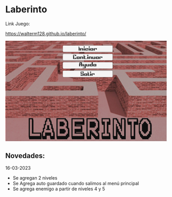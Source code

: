 # Laberinto

Link Juego:

https://walterm128.github.io/laberinto/

![alt](Screenshot.png)

Novedades:
---------
16-03-2023
  * Se agregan 2 niveles
  * Se Agrega auto guardado cuando salimos al menú principal
  * Se agrega enemigo a partir de niveles 4 y 5
